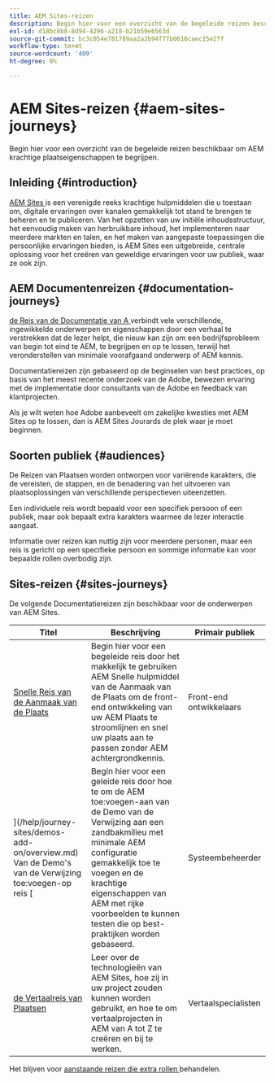 ```yaml
---
title: AEM Sites-reizen
description: Begin hier voor een overzicht van de begeleide reizen beschikbaar om AEM krachtige plaatseigenschappen te begrijpen.
exl-id: d18bc8b8-8d94-4296-a218-b21b59e6563d
source-git-commit: bc3c054e781789aa2a2b94f77b0616caec15e2ff
workflow-type: tm+mt
source-wordcount: '409'
ht-degree: 0%

---
```


# AEM Sites-reizen {#aem-sites-journeys}

Begin hier voor een overzicht van de begeleide reizen beschikbaar om AEM krachtige plaatseigenschappen te begrijpen.

## Inleiding {#introduction}

[ AEM Sites ](https://business.adobe.com/products/experience-manager/sites/aem-sites.html) is een verenigde reeks krachtige hulpmiddelen die u toestaan om, digitale ervaringen over kanalen gemakkelijk tot stand te brengen te beheren en te publiceren. Van het opzetten van uw initiële inhoudsstructuur, het eenvoudig maken van herbruikbare inhoud, het implementeren naar meerdere markten en talen, en het maken van aangepaste toepassingen die persoonlijke ervaringen bieden, is AEM Sites een uitgebreide, centrale oplossing voor het creëren van geweldige ervaringen voor uw publiek, waar ze ook zijn.

## AEM Documentenreizen {#documentation-journeys}

[ de Reis van de Documentatie van A ](/help/journey-documentation/documentation-journeys.md) verbindt vele verschillende, ingewikkelde onderwerpen en eigenschappen door een verhaal te verstrekken dat de lezer helpt, die nieuw kan zijn om een bedrijfsprobleem van begin tot eind te AEM, te begrijpen en op te lossen, terwijl het veronderstellen van minimale voorafgaand onderwerp of AEM kennis.

Documentatiereizen zijn gebaseerd op de beginselen van best practices, op basis van het meest recente onderzoek van de Adobe, bewezen ervaring met de implementatie door consultants van de Adobe en feedback van klantprojecten.

Als je wilt weten hoe Adobe aanbeveelt om zakelijke kwesties met AEM Sites op te lossen, dan is AEM Sites Jourards de plek waar je moet beginnen.

## Soorten publiek {#audiences}

De Reizen van Plaatsen worden ontworpen voor variërende karakters, die de vereisten, de stappen, en de benadering van het uitvoeren van plaatsoplossingen van verschillende perspectieven uiteenzetten.

Een individuele reis wordt bepaald voor een specifiek persoon of een publiek, maar ook bepaalt extra karakters waarmee de lezer interactie aangaat.

Informatie over reizen kan nuttig zijn voor meerdere personen, maar een reis is gericht op een specifieke persoon en sommige informatie kan voor bepaalde rollen overbodig zijn.

## Sites-reizen {#sites-journeys}

De volgende Documentatiereizen zijn beschikbaar voor de onderwerpen van AEM Sites.

| Titel | Beschrijving | Primair publiek |
|---|---|---|
| [ Snelle Reis van de Aanmaak van de Plaats ](/help/journey-sites/quick-site/overview.md) | Begin hier voor een begeleide reis door het makkelijk te gebruiken AEM Snelle hulpmiddel van de Aanmaak van de Plaats om de front-end ontwikkeling van uw AEM Plaats te stroomlijnen en snel uw plaats aan te passen zonder AEM achtergrondkennis. | Front-end ontwikkelaars |
| ](/help/journey-sites/demos-add-on/overview.md) Van de Demo&#39;s van de Verwijzing toe:voegen-op reis [ | Begin hier voor een geleide reis door hoe te om de AEM toe:voegen-aan van de Demo van de Verwijzing aan een zandbakmilieu met minimale AEM configuratie gemakkelijk toe te voegen en de krachtige eigenschappen van AEM met rijke voorbeelden te kunnen testen die op best-praktijken worden gebaseerd. | Systeembeheerder |
| [ de Vertaalreis van Plaatsen ](/help/journey-sites/translation/overview.md) | Leer over de technologieën van AEM Sites, hoe zij in uw project zouden kunnen worden gebruikt, en hoe te om vertaalprojecten in AEM van A tot Z te creëren en bij te werken. | Vertaalspecialisten |

Het blijven voor [ aanstaande reizen die extra rollen ](/help/journey-documentation/documentation-journeys.md#journeys) behandelen.
